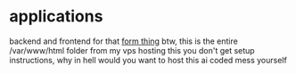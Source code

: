# applications
backend and frontend for that [form thing](https://girlskissing.dev)
btw, this is the entire /var/www/html folder from my vps hosting this
you don't get setup instructions, why in hell would you want to host this ai coded mess yourself
